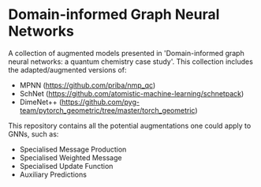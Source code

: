 # Domain-informed Graph Neural Networks

A collection of augmented models presented in 'Domain-informed graph neural networks: a quantum chemistry case study'. This collection includes the adapted/augmented versions of:

- MPNN (https://github.com/priba/nmp_qc)
- SchNet (https://github.com/atomistic-machine-learning/schnetpack)
- DimeNet++ (https://github.com/pyg-team/pytorch_geometric/tree/master/torch_geometric)

This repository contains all the potential augmentations one could apply to GNNs, such as:

- Specialised Message Production
- Specialised Weighted Message
- Specialised Update Function
- Auxiliary Predictions

